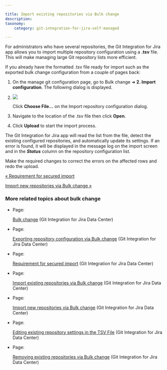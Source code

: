 ```yaml
---

title: Import existing repositories via Bulk change
description:
taxonomy:
    category: git-integration-for-jira-self-managed

---
```

For administrators who have several repositories, the Git Integration for Jira app allows you to import multiple repository configuration using a **.tsv** file. This will make managing large Git repository lists more efficient.

If you already have the formatted .tsv file ready for import such as the exported bulk change configuration from a couple of pages back:

1.  On the manage git configuration page, go to Bulk change ➜ **2\. Import configuration**. The following dialog is displayed.

2.  ![](https://bigbrassband.atlassian.net/wiki/download/thumbnails/1930397888/gitserver-gitcfg-bulk-change-import-dlg(c).png?version=1&modificationDate=1630642863364&cacheVersion=1&api=v2&width=544&height=412)

    Click **Choose File...** on the Import repository configuration dialog.

3.  Navigate to the location of the .tsv file then click **Open**.

4.  Click **Upload** to start the import process.


The Git Integration for Jira app will read the list from the file, detect the existing configured repositories, and automatically update its settings. If an error is found, it will be displayed in the message log on the import screen and in the _**Status**_ column on the repository configuration list. 

Make the required changes to correct the errors on the affected rows and redo the upload.

[« Requirement for secured import](/wiki/spaces/GIJDC/pages/1930397869/Requirement+for+secured+import)

[Import new repositories via Bulk change »](/wiki/spaces/GIJDC/pages/1930397912/Import+new+repositories+via+Bulk+change)

### More related topics about bulk change

*   Page:

    [Bulk change](/git-integration-for-jira-self-managed/Bulk-change) (Git Integration for Jira Data Center)

*   Page:

    [Exporting repository configuration via Bulk change](/wiki/spaces/GIJDC/pages/1930397830/Exporting+repository+configuration+via+Bulk+change) (Git Integration for Jira Data Center)

*   Page:

    [Requirement for secured import](/wiki/spaces/GIJDC/pages/1930397869/Requirement+for+secured+import) (Git Integration for Jira Data Center)

*   Page:

    [Import existing repositories via Bulk change](/wiki/spaces/GIJDC/pages/1930397888/Import+existing+repositories+via+Bulk+change) (Git Integration for Jira Data Center)

*   Page:

    [Import new repositories via Bulk change](/wiki/spaces/GIJDC/pages/1930397912/Import+new+repositories+via+Bulk+change) (Git Integration for Jira Data Center)

*   Page:

    [Editing existing repository settings in the TSV File](/wiki/spaces/GIJDC/pages/1930397941/Editing+existing+repository+settings+in+the+TSV+File) (Git Integration for Jira Data Center)

*   Page:

    [Removing existing repositories via Bulk change](/wiki/spaces/GIJDC/pages/1930397978/Removing+existing+repositories+via+Bulk+change) (Git Integration for Jira Data Center)